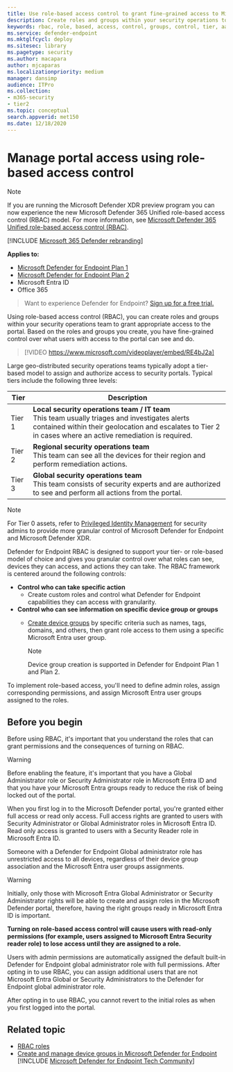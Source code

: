 ```yaml
---
title: Use role-based access control to grant fine-grained access to Microsoft Defender portal
description: Create roles and groups within your security operations to grant access to the portal.
keywords: rbac, role, based, access, control, groups, control, tier, aad
ms.service: defender-endpoint
ms.mktglfcycl: deploy
ms.sitesec: library
ms.pagetype: security
ms.author: macapara
author: mjcaparas
ms.localizationpriority: medium
manager: dansimp
audience: ITPro
ms.collection:
- m365-security
- tier2
ms.topic: conceptual
search.appverid: met150
ms.date: 12/18/2020
---
```


# Manage portal access using role-based access control

> [!NOTE]
> If you are running the Microsoft Defender XDR preview program you can now experience the new Microsoft Defender 365 Unified role-based access control (RBAC) model. For more information, see [Microsoft Defender 365 Unified role-based access control (RBAC)](../defender/manage-rbac.md).

[!INCLUDE [Microsoft 365 Defender rebranding](../../includes/microsoft-defender.md)]

**Applies to:**

- [Microsoft Defender for Endpoint Plan 1](https://go.microsoft.com/fwlink/p/?linkid=2154037)
- [Microsoft Defender for Endpoint Plan 2](https://go.microsoft.com/fwlink/p/?linkid=2154037)
- Microsoft Entra ID
- Office 365

> Want to experience Defender for Endpoint? [Sign up for a free trial.](https://signup.microsoft.com/create-account/signup?products=7f379fee-c4f9-4278-b0a1-e4c8c2fcdf7e&ru=https://aka.ms/MDEp2OpenTrial?ocid=docs-wdatp-rbac-abovefoldlink)

Using role-based access control (RBAC), you can create roles and groups within your security operations team to grant appropriate access to the  portal. Based on the roles and groups you create, you have fine-grained control over what users with access to the portal can see and do.

> [!VIDEO https://www.microsoft.com/videoplayer/embed/RE4bJ2a]

Large geo-distributed security operations teams typically adopt a tier-based model to assign and authorize access to security portals. Typical tiers include the following three levels:

|Tier|Description|
|---|---|
|Tier 1|**Local security operations team / IT team** <br> This team usually triages and investigates alerts contained within their geolocation and escalates to Tier 2 in cases where an active remediation is required.|
|Tier 2|**Regional security operations team** <br> This team can see all the devices for their region and perform remediation actions.|
|Tier 3|**Global security operations team** <br> This team consists of security experts and are authorized to see and perform all actions from the portal.|

> [!NOTE]
> For Tier 0 assets, refer to [Privileged Identity Management](/azure/active-directory/privileged-identity-management/pim-configure) for security admins to provide more granular control of Microsoft Defender for Endpoint and Microsoft Defender XDR.

Defender for Endpoint RBAC is designed to support your tier- or role-based model of choice and gives you granular control over what roles can see, devices they can access, and actions they can take. The RBAC framework is centered around the following controls:

- **Control who can take specific action**
  - Create custom roles and control what Defender for Endpoint capabilities they can access with granularity.
- **Control who can see information on specific device group or groups**
  - [Create device groups](machine-groups.md) by specific criteria such as names, tags, domains, and others, then grant role access to them using a specific  Microsoft Entra user group.

    > [!NOTE]
    > Device group creation is supported in Defender for Endpoint Plan 1 and Plan 2.

To implement role-based access, you'll need to define admin roles, assign corresponding permissions, and assign Microsoft Entra user groups assigned to the roles.

## Before you begin

Before using RBAC, it's important that you understand the roles that can grant permissions and the consequences of turning on RBAC.

> [!WARNING]
> Before enabling the feature, it's important that you have a Global Administrator role or Security Administrator role in Microsoft Entra ID and that you have your Microsoft Entra groups ready to reduce the risk of being locked out of the portal.

When you first log in to the Microsoft Defender portal, you're granted either full access or read only access. Full access rights are granted to users with Security Administrator or Global Administrator roles in Microsoft Entra ID. Read only access is granted to users with a Security Reader role in Microsoft Entra ID.

Someone with a Defender for Endpoint Global administrator role has unrestricted access to all devices, regardless of their device group association and the Microsoft Entra user groups assignments.

> [!WARNING]
> Initially, only those with Microsoft Entra Global Administrator or Security Administrator rights will be able to create and assign roles in the Microsoft Defender portal, therefore, having the right groups ready in Microsoft Entra ID is important.
>
> **Turning on role-based access control will cause users with read-only permissions (for example, users assigned to Microsoft Entra Security reader role) to lose access until they are assigned to a role.**
>
> Users with admin permissions are automatically assigned the default built-in Defender for Endpoint global administrator role with full permissions. After opting in to use RBAC, you can assign additional users that are not Microsoft Entra Global or Security Administrators to the Defender for Endpoint global administrator role.
>
> After opting in to use RBAC, you cannot revert to the initial roles as when you first logged into the portal.

## Related topic

- [RBAC roles](../office-365-security/migrate-to-defender-for-office-365-onboard.md#rbac-roles)
- [Create and manage device groups in Microsoft Defender for Endpoint](machine-groups.md)
[!INCLUDE [Microsoft Defender for Endpoint Tech Community](../../includes/defender-mde-techcommunity.md)]
